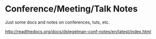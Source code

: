 Conference/Meeting/Talk Notes
=============================

Just some docs and notes on conferences, tuts, etc.

http://readthedocs.org/docs/dstegelman-conf-notes/en/latest/index.html

